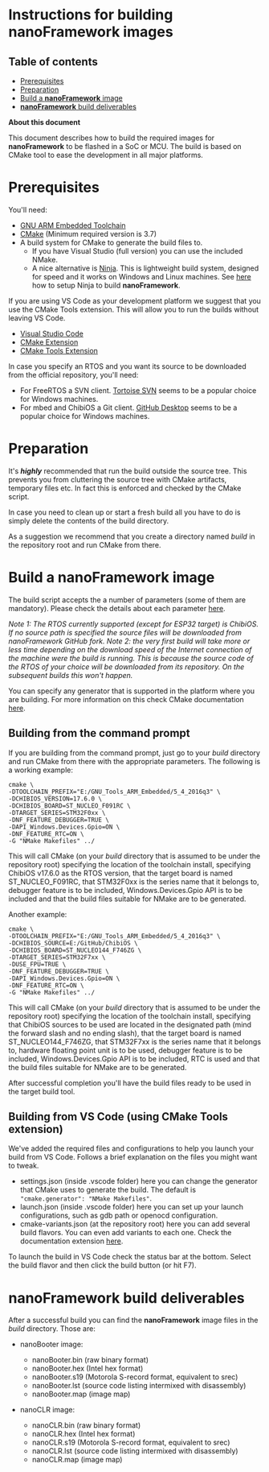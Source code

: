 # Instructions for building **nanoFramework** images

## Table of contents ##

- [Prerequisites](#prerequisites)
- [Preparation](#preparation)
- [Build a **nanoFramework** image](#build-a-nanoframework-image)
- [**nanoFramework** build deliverables](#nanoframework-build-deliverables)

**About this document**

This document describes how to build the required images for **nanoFramework** to be flashed in a SoC or MCU.
The build is based on CMake tool to ease the development in all major platforms.

# Prerequisites

You'll need:
- [GNU ARM Embedded Toolchain](https://developer.arm.com/open-source/gnu-toolchain/gnu-rm/downloads)
- [CMake](https://cmake.org/) (Minimum required version is 3.7)
- A build system for CMake to generate the build files to. 
  + If you have Visual Studio (full version) you can use the included NMake.
  + A nice alternative is [Ninja](https://github.com/ninja-build/ninja). This is lightweight build system, designed for speed and it works on Windows and Linux machines. See [here](cmake/ninja-build.md) how to setup Ninja to build **nanoFramework**.

If you are using VS Code as your development platform we suggest that you use the CMake Tools extension. This will allow you to run the builds without leaving VS Code.
- [Visual Studio Code](http://code.visualstudio.com/)
- [CMake Extension](https://marketplace.visualstudio.com/items?itemName=twxs.cmake)
- [CMake Tools Extension](https://marketplace.visualstudio.com/items?itemName=vector-of-bool.cmake-tools)

In case you specify an RTOS and you want its source to be downloaded from the official repository, you'll need:
- For FreeRTOS a SVN client. [Tortoise SVN](https://tortoisesvn.net/downloads) seems to be a popular choice for Windows machines.
- For mbed and ChibiOS a Git client. [GitHub Desktop](https://desktop.github.com/) seems to be a popular choice for Windows machines.

# Preparation

It's ***highly*** recommended that run the build outside the source tree. This prevents you from cluttering the source tree with CMake artifacts, temporary files etc. 
In fact this is enforced and checked by the CMake script.

In case you need to clean up or start a fresh build all you have to do is simply delete the contents of the build directory.

As a suggestion we recommend that you create a directory named *build* in the repository root and run CMake from there.



# Build a **nanoFramework** image

The build script accepts the a number of parameters (some of them are mandatory). Please check the details about each parameter [here](cmake-tools-cmake-variants.md#content-explained).

_Note 1: The RTOS currently supported (except for ESP32 target) is ChibiOS. If no source path is specified the source files will be downloaded from nanoFramework  GitHub fork._
_Note 2: the very first build will take more or less time depending on the download speed of the Internet connection of the machine were the build is running. This is because the source code of the RTOS of your choice will be downloaded from its repository. On the subsequent builds this won't happen._

You can specify any generator that is supported in the platform where you are building.
For more information on this check CMake documentation [here](https://cmake.org/cmake/help/v3.7/manual/cmake-generators.7.html?highlight=generator).


## Building from the command prompt

If you are building from the command prompt, just go to your *build* directory and run CMake from there with the appropriate parameters. 
The following is a working example:

```
cmake \
-DTOOLCHAIN_PREFIX="E:/GNU_Tools_ARM_Embedded/5_4_2016q3" \
-DCHIBIOS_VERSION=17.6.0 \
-DCHIBIOS_BOARD=ST_NUCLEO_F091RC \
-DTARGET_SERIES=STM32F0xx \
-DNF_FEATURE_DEBUGGER=TRUE \
-DAPI_Windows.Devices.Gpio=ON \
-DNF_FEATURE_RTC=ON \
-G "NMake Makefiles" ../ 
```

This will call CMake (on your *build* directory that is assumed to be under the repository root) specifying the location of the toolchain install, specifying ChibiOS v17.6.0 as the RTOS version, that the target board is named ST_NUCLEO_F091RC, that STM32F0xx is the series name that it belongs to, debugger feature is to be included, Windows.Devices.Gpio API is to be included and that the build files suitable for NMake are to be generated.

Another example:

```
cmake \
-DTOOLCHAIN_PREFIX="E:/GNU_Tools_ARM_Embedded/5_4_2016q3" \
-DCHIBIOS_SOURCE=E:/GitHub/ChibiOS \
-DCHIBIOS_BOARD=ST_NUCLEO144_F746ZG \
-DTARGET_SERIES=STM32F7xx \
-DUSE_FPU=TRUE \
-DNF_FEATURE_DEBUGGER=TRUE \
-DAPI_Windows.Devices.Gpio=ON \
-DNF_FEATURE_RTC=ON \
-G "NMake Makefiles" ../ 
```

This will call CMake (on your *build* directory that is assumed to be under the repository root) specifying the location of the toolchain install, specifying that ChibiOS sources to be used are located in the designated path (mind the forward slash and no ending slash),  that the target board is named ST_NUCLEO144_F746ZG, that STM32F7xx is the series name that it belongs to, hardware floating point unit is to be used, debugger feature is to be included, Windows.Devices.Gpio API is to be included, RTC is used and that the build files suitable for NMake are to be generated.

After successful completion you'll have the build files ready to be used in the target build tool.


## Building from VS Code (using CMake Tools extension)

We've added the required files and configurations to help you launch your build from VS Code.
Follows a brief explanation on the files you might want to tweak.

- settings.json (inside .vscode folder) here you can change the generator that CMake uses to generate the build. The default is ```"cmake.generator": "NMake Makefiles"```.
- launch.json (inside .vscode folder) here you can set up your launch configurations, such as gdb path or openocd configuration.
- cmake-variants.json (at the repository root) here you can add several build flavors. You can even add variants to each one. Check the documentation extension [here](https://github.com/vector-of-bool/vscode-cmake-tools/blob/develop/docs/build_variants.md).

To launch the build in VS Code check the status bar at the bottom. Select the build flavor and then click the build button (or hit F7).


# **nanoFramework** build deliverables

After a successful build you can find the **nanoFramework** image files in the *build* directory. Those are:

- nanoBooter image:
  - nanoBooter.bin (raw binary format)
  - nanoBooter.hex (Intel hex format)
  - nanoBooter.s19 (Motorola S-record format, equivalent to srec)
  - nanoBooter.lst (source code listing intermixed with disassembly)
  - nanoBooter.map (image map) 

- nanoCLR image:
  - nanoCLR.bin (raw binary format)
  - nanoCLR.hex (Intel hex format)
  - nanoCLR.s19 (Motorola S-record format, equivalent to srec)
  - nanoCLR.lst (source code listing intermixed with disassembly)
  - nanoCLR.map (image map)
